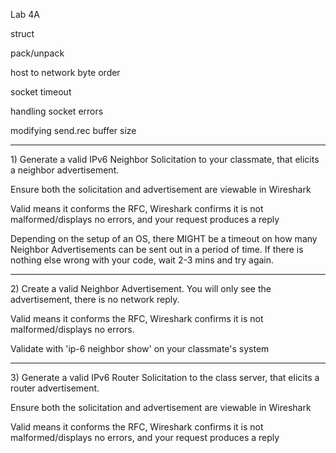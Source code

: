 Lab 4A

struct

pack/unpack

host to network byte order

socket timeout

handling socket errors

modifying send.rec buffer size

-------------------------------------------------------------

1\) Generate a valid IPv6 Neighbor Solicitation to your classmate, that elicits a neighbor advertisement.

Ensure both the solicitation and advertisement are viewable in Wireshark

Valid means it conforms the RFC, Wireshark confirms it is not malformed/displays no errors, and your request produces a reply

Depending on the setup of an OS, there MIGHT be a timeout on how many Neighbor Advertisements can be sent out in a period of time. If there is nothing else wrong with your code, wait 2-3 mins and try again.

----------------------------------------------------------------

2\) Create a valid Neighbor Advertisement. You will only see the advertisement, there is no network reply.



Valid means it conforms the RFC, Wireshark confirms it is not malformed/displays no errors.



Validate with 'ip-6 neighbor show' on your classmate's system

------------------------------------------------------------------------------

3\)  Generate a valid IPv6 Router Solicitation to the class server, that elicits a router advertisement.



Ensure both the solicitation and advertisement are viewable in Wireshark



Valid means it conforms the RFC, Wireshark confirms it is not malformed/displays no errors, and your request produces a reply

